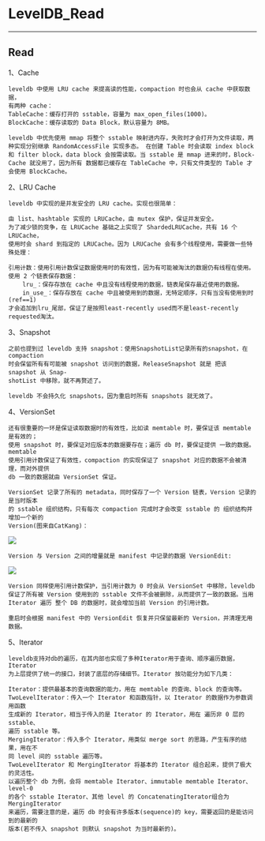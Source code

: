 # LevelDB_Read

---

## Read

1、Cache

    leveldb 中使用 LRU cache 来提高读的性能，compaction 时也会从 cache 中获取数据，
    有两种 cache：
    TableCache：缓存打开的 sstable，容量为 max_open_files(1000)。
    BlockCache：缓存读取的 Data Block，默认容量为 8MB。
    
    leveldb 中优先使用 mmap 将整个 sstable 映射进内存，失败时才会打开为文件读取，两
    种实现分别继承 RandomAccessFile 实现多态。 在创建 Table 时会读取 index block
    和 filter block，data block 会按需读取。当 sstable 是 mmap 进来的时，Block-
    Cache 就没用了，因为所有 数据都已缓存在 TableCache 中，只有文件类型的 Table 才
    会使用 BlockCache。

2、LRU Cache

    leveldb 中实现的是并发安全的 LRU cache。实现也很简单：

    由 list、hashtable 实现的 LRUCache，由 mutex 保护，保证并发安全。
    为了减少锁的竞争，在 LRUCache 基础之上实现了 ShardedLRUCache，共有 16 个 LRUCache，
    使用时会 shard 到指定的 LRUCache。因为 LRUCache 会有多个线程使用，需要做一些特殊处理：
    
    引用计数：使用引用计数保证数据使用时的有效性，因为有可能被淘汰的数据仍有线程在使用。
    使用 2 个链表保存数据：
        lru_：保存存放在 cache 中且没有线程使用的数据，链表尾保存最近使用的数据。
        in_use_：保存存放在 cache 中且被使用到的数据，无特定顺序，只有当没有使用到时(ref==1)
    才会追加到lru_尾部，保证了是按照least-recently used而不是least-recently requested淘汰。

3、Snapshot

    之前也提到过 leveldb 支持 snapshot：使用SnapshotList记录所有的snapshot，在compaction 
    时会保留所有有可能被 snapshot 访问到的数据，ReleaseSnapshot 就是 把该 snapshot 从 Snap-
    shotList 中移除，就不再赘述了。

    leveldb 不会持久化 snapshots，因为重启时所有 snapshots 就无效了。

4、VersionSet

    还有很重要的一环是保证读取数据时的有效性，比如读 memtable 时，要保证该 memtable 是有效的；
    使用 snapshot 时，要保证对应版本的数据要存在；遍历 db 时，要保证提供 一致的数据。memtable
    使用引用计数保证了有效性，compaction 的实现保证了 snapshot 对应的数据不会被清理，而对外提供
    db 一致的数据就由 VersionSet 保证。

    VersionSet 记录了所有的 metadata，同时保存了一个 Version 链表，Version 记录的是当时版本
    的 sstable 组织结构，只有每次 compaction 完成时才会改变 sstable 的 组织结构并增加一个新的 
    Version(图来自CatKang)：

![](https://youjiali1995.github.io/assets/images/leveldb/version_set.png)

    Version 与 Version 之间的增量就是 manifest 中记录的数据 VersionEdit:

![](https://youjiali1995.github.io/assets/images/leveldb/version_edit.png)

    Version 同样使用引用计数保护，当引用计数为 0 时会从 VersionSet 中移除，leveldb 
    保证了所有被 Version 使用到的 sstable 文件不会被删除，从而提供了一致的数据。当用 
    Iterator 遍历 整个 DB 的数据时，就会增加当前 Version 的引用计数。

    重启时会根据 manifest 中的 VersionEdit 恢复并只保留最新的 Version，并清理无用数据。

5、Iterator

    leveldb支持对db的遍历，在其内部也实现了多种Iterator用于查询、顺序遍历数据，Iterator
    为上层提供了统一的接口，封装了底层的存储细节。Iterator 按功能分为如下几类：

    Iterator：提供最基本的查询数据的能力，用在 memtable 的查询、block 的查询等。
    TwoLevelIterator：传入一个 Iterator 和函数指针，以 Iterator 的数据作为参数调用函数
    生成新的 Iterator，相当于传入的是 Iterator 的 Iterator，用在 遍历非 0 层的 sstable、
    遍历 sstable 等。
    MergingIterator：传入多个 Iterator，用类似 merge sort 的思路，产生有序的结果，用在不
    同 level 间的 sstable 遍历等。
    TwoLevelIterator 和 MergingIterator 将基本的 Iterator 组合起来，提供了极大的灵活性。
    以遍历整个 db 为例，会将 memtable Iterator、immutable memtable Iterator、 level-0
    的各个 sstable Iterator、其他 level 的 ConcatenatingIterator组合为MergingIterator 
    来遍历，需要注意的是，遍历 db 时会有许多版本(sequence)的 key，需要返回的是能访问到的最新的
    版本(若不传入 snapshot 则默认 snapshot 为当时最新的)。


